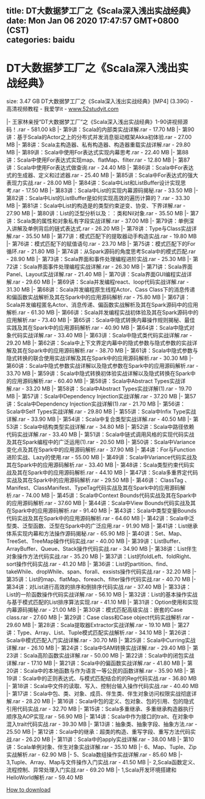 
title: DT大数据梦工厂之《Scala深入浅出实战经典》
date: Mon Jan 06 2020 17:47:57 GMT+0800 (CST)    
categories: baidu
---

# DT大数据梦工厂之《Scala深入浅出实战经典》
size: 3.47 GB
 DT大数据梦工厂之《Scala深入浅出实战经典》[MP4] (3.39G) - 高清视频教程 - 我爱学it - www.52studyit.com
 
|- 王家林亲授“DT大数据梦工厂”之《Scala深入浅出实战经典》1-90讲视频源码！.rar - 581.00 kB
|- 第9讲：Scala的内部类实战详解.rar - 17.70 MB
|- 第90讲：基于Scala的Actor之上的分布式并发消息驱动框架Akka初体验.rar - 27.00 MB
|- 第8讲：Scala主构造器、私有构造器、构造器重载实战详解.rar - 29.80 MB
|- 第89讲：Scala中使用For表达式实现内幕思考.rar - 22.40 MB
|- 第88讲：Scala中使用For表达式实现map、flatMap、filter.rar - 12.80 MB
|- 第87讲：Scala中使用For表达式做查询.rar - 24.40 MB
|- 第86讲：Scala中For表达式的生成器、定义和过滤器.rar - 25.40 MB
|- 第85讲：Scala中For表达式的强大表现力实战.rar - 28.00 MB
|- 第84讲：Scala中List和ListBuffer设计实现思考.rar - 17.50 MB
|- 第83讲：Scala中List的实现内幕源码揭秘.rar - 33.50 MB
|- 第82讲：Scala中List的ListBuffer是如何实现高效的遍历计算的？.rar - 33.30 MB
|- 第81讲：Scala中List的构造是的类型约束逆变、协变、下界详解.rar - 27.90 MB
|- 第80讲：List的泛型分析以及：：类和Nil对象.rar - 35.50 MB
|- 第7讲：Scala类的属性和对象私有字段实战详解.rar - 37.00 MB
|- 第79讲：单例深入讲解及单例背后的链式表达式.rar - 26.20 MB
|- 第78讲：Type与Class实战详解.rar - 35.50 MB
|- 第77讲：模式匹配下的提取器动手构造实战.rar - 19.80 MB
|- 第76讲：模式匹配下的赋值语句.rar - 23.70 MB
|- 第75讲：模式匹配下的For循环.rar - 21.80 MB
|- 第74讲：从Spark源码的角度思考Scala中的模式匹配.rar - 28.90 MB
|- 第73讲：Scala界面和事件处理编程进阶实战.rar - 25.30 MB
|- 第72讲：Scala界面事件处理编程实战详解.rar - 26.30 MB
|- 第71讲：Scala界面Panel、Layout实战详解.rar - 21.40 MB
|- 第70讲：Scala界面GUI编程实战详解.rar - 29.60 MB
|- 第69讲：Scala并发编程react、loop代码实战详解.rar - 31.30 MB
|- 第68讲：Scala并发编程原生线程Actor、Cass Class下的消息传递和偏函数实战解析及其在Spark中的应用源码解析.rar - 75.80 MB
|- 第67讲：Scala并发编程匿名Actor、消息传递、偏函数实战解析及其在Spark源码中的应用解析.rar - 61.30 MB
|- 第66讲：Scala并发编程实战初体验及其在Spark源码中的应用解析.rar - 73.40 MB
|- 第65讲：Scala中隐式转换内幕操作规则揭秘、最佳实践及其在Spark中的应用源码解析.rar - 40.90 MB
|- 第64讲：Scala中隐式对象代码实战详解.rar - 33.40 MB
|- 第63讲：Scala中隐式类代码实战详解.rar - 29.20 MB
|- 第62讲：Scala中上下文界定内幕中的隐式参数与隐式参数的实战详解及其在Spark中的应用源码解析.rar - 38.70 MB
|- 第61讲：Scala中隐式参数与隐式转换的联合使用实战详解及其在Spark中的应用源码解析.rar - 30.30 MB
|- 第60讲：Scala中隐式参数实战详解以及隐式参数在Spark中的应用源码解析.rar - 33.70 MB
|- 第59讲：Scala中隐式转换初体验实战详解以及隐式转换在Spark中的应用源码解析.rar - 60.40 MB
|- 第58讲：Scala中Abstract Types实战详解.rar - 33.20 MB
|- 第58讲：Scala中Abstract Types实战详解(1).rar - 19.70 MB
|- 第57讲：Scala中Dependency Injection实战详解.rar - 37.20 MB
|- 第57讲：Scala中Dependency Injection实战详解(1).rar - 21.70 MB
|- 第56讲：Scala中Self Types实战详解.rar - 29.80 MB
|- 第55讲：Scala中Infix Type实战详解.rar - 33.90 MB
|- 第54讲：Scala中复合类型实战详解.rar - 40.50 MB
|- 第53讲：Scala中结构类型实战详解.rar - 34.80 MB
|- 第52讲：Scala中路径依赖代码实战详解.rar - 33.40 MB
|- 第51讲：Scala中链式调用风格的实现代码实战及其在Spark编程中的广泛运用(1).rar - 20.50 MB
|- 第50讲：Scala中Variance变化点及其在Spark中的应用源码解析.rar - 37.90 MB
|- 第4讲：For与Function进阶实战、Lazy的使用.rar - 55.00 MB
|- 第49讲：Scala中Variance代码实战及其在Spark中的应用源码解析.rar - 33.40 MB
|- 第48讲：Scala类型约束代码实战及其在Spark中的应用源码解析.rar - 44.10 MB
|- 第47讲：Scala多重界定代码实战及其在Spark中的应用源码解析.rar - 29.50 MB
|- 第46讲： ClassTag 、Manifest、ClassManifest、TypeTag代码实战及其在Spark中的应用源码解析.rar - 74.00 MB
|- 第45讲：Scala中Context Bounds代码实战及其在Spark中的应用源码解析.rar - 37.60 MB
|- 第44讲：Scala中View Bounds代码实战及其在Spark中的应用源码解析.rar - 91.40 MB
|- 第43讲：Scala中类型变量Bounds代码实战及其在Spark中的应用源码解析.rar - 64.60 MB
|- 第42讲：Scala中泛型类、泛型函数、泛型在Spark中的广泛应用.rar - 91.90 MB
|- 第41讲：List继承体系实现内幕和方法操作源码揭秘.rar - 65.90 MB
|- 第40讲：Set、Map、TreeSet、TreeMap操作代码实战.rar - 40.00 MB
|- 第39讲：ListBuffer、ArrayBuffer、Queue、Stack操作代码实战.rar - 34.90 MB
|- 第38讲：List伴生对象操作方法代码实战.rar - 35.20 MB
|- 第37讲：List的foldLeft、foldRight、sort操作代码实战.rar - 41.20 MB
|- 第36讲：List的partition、find、takeWhile、dropWhile、span、forall、exsists操作代码实战.rar - 32.20 MB
|- 第35讲：List的map、flatMap、foreach、filter操作代码实战.rar - 40.70 MB
|- 第34讲：对List进行高效的排序和倒排序代码实战.rar - 37.40 MB
|- 第33讲：List的一阶函数操作代码实战详解.rar - 56.10 MB
|- 第32讲：List的基本操作实战与基于模式匹配的List排序算法实现.rar - 41.10 MB
|- 第31讲：Option使用和实现内幕源码揭秘.rar - 21.00 MB
|- 第30讲：模式匹配高级实战：嵌套的Case class.rar - 27.60 MB
|- 第29讲：Case class和Case object代码实战解析.rar - 29.60 MB
|- 第28讲：Scala提取器Extractor实战详解.rar - 19.10 MB
|- 第27讲：Type、Array、List、Tuple模式匹配实战解析.rar - 34.10 MB
|- 第26讲：Scala中模式匹配入门实战详解.rar - 30.70 MB
|- 第25讲：Scala中Curring实战详解.rar - 26.10 MB
|- 第24讲：Scala中SAM转换实战详解.rar - 29.40 MB
|- 第23讲：Scala高阶函数实战详解.rar - 50.00 MB
|- 第22讲：Scala中的闭包实战详解.rar - 17.10 MB
|- 第21讲：Scala中的偏函数实战详解.rar - 41.80 MB
|- 第20讲：Scala中的本地函数与作为语言一等公民的函数详解.rar - 35.90 MB
|- 第19讲：Scala中的正则表达式、与模式匹配结合的的Reg代码实战.rar - 36.80 MB
|- 第18讲：Scala中文件的读取、写入、控制台输入操作代码实战.rar - 40.40 MB
|- 第17讲：Scala中包、类、对象、成员、伴生类、伴生对象访问权限实战彻底详解.rar - 28.20 MB
|- 第16讲：Scala中包的定义、包对象、包的引用、包的隐式引用代码实战.rar - 32.70 MB
|- 第15讲：Scala多重继承、多重继承构造器执行顺序及AOP实现.rar - 56.90 MB
|- 第14讲：Scala中作为接口的trait、在对象中混入trait代码实战.rar - 39.30 MB
|- 第13讲：抽象类、抽象字段、抽象方法.rar - 25.50 MB
|- 第12讲：Scala中的继承：超类的构造、重写字段、重写方法代码实战.rar - 26.20 MB
|- 第11讲：Scala中的apply实战详解.rar - 38.00 MB
|- 第10讲：Scala单例对象、伴生对象实战详解.rar - 35.10 MB
|- 6、Map、Tuple、Zip实战解析.rar - 62.90 MB
|- 5、Scala数组操作实战详解.rar - 85.60 MB
|- 3,Tuple、Array、Map与文件操作入门实战.rar - 41.50 MB
|- 2,Scala函数定义、流程控制、异常处理入门实战.rar - 69.20 MB
|- 1,Scala开发环境搭建和HelloWorld解析.rar - 59.40 MB

[How to download](https://bpcam.bemobtrk.com/go/2ceec3aa-1ca2-46d6-b9ff-aaa5c184517c?jno=4707)